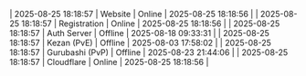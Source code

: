 | 2025-08-25 18:18:57 | Website | Online | 2025-08-25 18:18:56 |
| 2025-08-25 18:18:57 | Registration | Online | 2025-08-25 18:18:56 |
| 2025-08-25 18:18:57 | Auth Server | Offline | 2025-08-18 09:33:31 |
| 2025-08-25 18:18:57 | Kezan (PvE) | Offline | 2025-08-03 17:58:02 |
| 2025-08-25 18:18:57 | Gurubashi (PvP) | Offline | 2025-08-23 21:44:06 |
| 2025-08-25 18:18:57 | Cloudflare | Online | 2025-08-25 18:18:56 |
